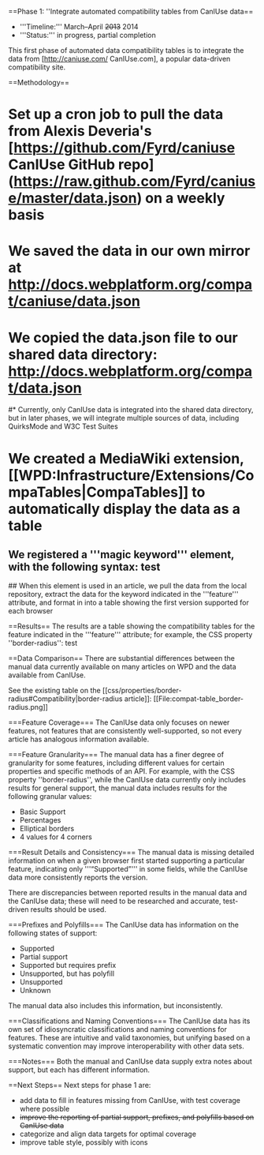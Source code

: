 ==Phase 1: ''Integrate automated compatibility tables from CanIUse data==
* '''Timeline:''' March–April <strike>2013</strike> 2014
* '''Status:''' in progress, partial completion

This first phase of automated data compatibility tables is to integrate the data from [http://caniuse.com/ CanIUse.com], a popular data-driven compatibility site.

==Methodology==
# Set up a cron job to pull the data from Alexis Deveria's [https://github.com/Fyrd/caniuse CanIUse GitHub repo] (https://raw.github.com/Fyrd/caniuse/master/data.json) on a weekly basis
# We saved the data in our own mirror at http://docs.webplatform.org/compat/caniuse/data.json
# We copied the data.json file to our shared data directory: http://docs.webplatform.org/compat/data.json
#* Currently, only CanIUse data is integrated into the shared data directory, but in later phases, we will integrate multiple sources of data, including QuirksMode and W3C Test Suites 
# We created a MediaWiki extension, [[WPD:Infrastructure/Extensions/CompaTables|CompaTables]] to automatically display the data as a table
## We registered a '''magic keyword''' element, with the following syntax: <syntaxhighlight><compatability topic="css" type="property" feature="border-radius">test</compatability>
</syntaxhighlight>
## When this element is used in an article, we pull the data from the local repository, extract the data for the keyword indicated in the '''feature''' attribute, and format in into a table showing the first version supported for each browser 

==Results==
The results are a table showing the compatibility tables for the feature indicated in the '''feature''' attribute; for example, the CSS property ''border-radius'':
<compatability topic="css" type="property" feature="border-radius">test</compatability>

==Data Comparison==
There are substantial differences between the manual data currently available on many articles on WPD and the data available from CanIUse.

See the existing table on the [[css/properties/border-radius#Compatibility|border-radius article]]:
[[File:compat-table_border-radius.png]]

===Feature Coverage===
The CanIUse data only focuses on newer features, not features that are consistently well-supported, so not every article has analogous information available.

===Feature Granularity===
The manual data has a finer degree of granularity for some features, including different values for certain properties and specific methods of an API. For example, with the CSS property ''border-radius'', while the CanIUse data currently only includes results for general support, the manual data includes results for the following granular values:
* Basic Support
* Percentages
* Elliptical borders
* 4 values for 4 corners

===Result Details and Consistency===
The manual data is missing detailed information on when a given browser first started supporting a particular feature, indicating only '''“Supported”''' in some fields, while the CanIUse data more consistently reports the version.

There are discrepancies between reported results in the manual data and the CanIUse data; these will need to be researched and accurate, test-driven results should be used.
 
===Prefixes and Polyfills===
The CanIUse data has information on the following states of support:
* Supported
* Partial support
* Supported but requires prefix 
* Unsupported, but has polyfill
* Unsupported
* Unknown

The manual data also includes this information, but inconsistently.

===Classifications and Naming Conventions===
The CanIUse data has its own set of idiosyncratic classifications and naming conventions for features. These are intuitive and valid taxonomies, but unifying based on a systematic convention may improve interoperability with other data sets.

===Notes===
Both the manual and CanIUse data supply extra notes about support, but each has different information.

==Next Steps==
Next steps for phase 1 are:
* add data to fill in features missing from CanIUse, with test coverage where possible
* <strike>improve the reporting of partial support, prefixes, and polyfills based on CanIUse data</strike>
* categorize and align data targets for optimal coverage
* improve table style, possibly with icons